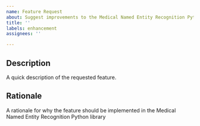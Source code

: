 ```yaml
---
name: Feature Request
about: Suggest improvements to the Medical Named Entity Recognition Python library
title: ''
labels: enhancement
assignees: ''

---
```


## Description

A quick description of the requested feature.

## Rationale

A rationale for why the feature should be implemented in the Medical Named Entity Recognition Python library
